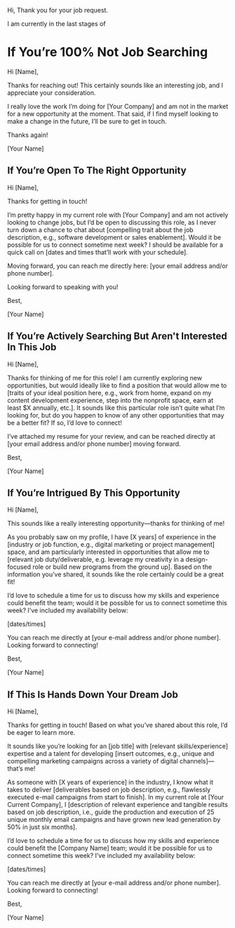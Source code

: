 Hi, Thank you for your job request.

I am currently in the last stages of

# If You’re 100% Not Job Searching

Hi [Name],

Thanks for reaching out!
This certainly sounds like an interesting job,
and I appreciate your consideration.

I really love the work I’m doing for [Your Company]
and am not in the market for a new opportunity at the moment.
That said, if I find myself looking to make a change in the future,
I’ll be sure to get in touch.

Thanks again!

[Your Name]

## If You’re Open To The Right Opportunity

Hi [Name],

Thanks for getting in touch!

I’m pretty happy in my current role with [Your Company]
and am not actively looking to change jobs,
but I’d be open to discussing this role,
as I never turn down a chance to chat about [compelling trait about the job description, e.g., software development or sales enablement].
Would it be possible for us to connect sometime next week?
I should be available for a quick call on [dates and times that’ll work with your schedule].

Moving forward, you can reach me directly here: [your email address and/or phone number].

Looking forward to speaking with you!

Best,

[Your Name]

## If You’re Actively Searching But Aren't Interested In This Job

Hi [Name],

Thanks for thinking of me for this role!
I am currently exploring new opportunities,
but would ideally like to find a position that would allow me to
[traits of your ideal position here, e.g., work from home, expand on
my content development experience, step into the nonprofit space, earn at least $X annually, etc.].
It sounds like this particular role isn’t quite what I’m looking for,
but do you happen to know of any other opportunities that may
be a better fit? If so, I’d love to connect!

I’ve attached my resume for your review,
and can be reached directly at [your email address and/or phone number]
moving forward.

Best,

[Your Name]

## If You’re Intrigued By This Opportunity

Hi [Name],

This sounds like a really interesting opportunity—thanks for thinking of me!

As you probably saw on my profile,
I have [X years] of experience in the
[industry or job function, e.g., digital marketing or project management] space,
and am particularly interested in opportunities that allow me to
[relevant job duty/deliverable, e.g. leverage my creativity in a design-focused role or build new programs from the ground up].
Based on the information you’ve shared, it sounds like the role certainly could be a great fit!

I’d love to schedule a time for us to discuss how my skills and experience
could benefit the team; would it be possible for us to connect sometime
this week? I’ve included my availability below:

[dates/times]

You can reach me directly at [your e-mail address and/or phone number]. Looking forward to connecting!

Best,

[Your Name]

## If This Is Hands Down Your Dream Job

Hi [Name],

Thanks for getting in touch! Based on what you’ve shared about this role, I’d be eager to learn more.

It sounds like you’re looking for an [job title] with [relevant skills/experience] expertise and a talent for developing [insert outcomes, e.g., unique and compelling marketing campaigns across a variety of digital channels]—that’s me!

As someone with [X years of experience] in the industry, I know what it takes to deliver [deliverables based on job description, e.g., flawlessly executed e-mail campaigns from start to finish]. In my current role at [Your Current Company], I [description of relevant experience and tangible results based on job description, i.e., guide the production and execution of 25 unique monthly email campaigns and have grown new lead generation by 50% in just six months].

I’d love to schedule a time for us to discuss how my skills and experience could benefit the [Company Name] team; would it be possible for us to connect sometime this week? I’ve included my availability below:

[dates/times]

You can reach me directly at [your e-mail address and/or phone number]. Looking forward to connecting!

Best,

[Your Name]
